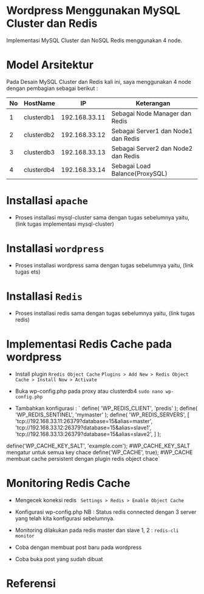 # Wordpress Menggunakan MySQL Cluster dan Redis
  
  Implementasi MySQL Cluster dan NoSQL Redis menggunakan 4 node.
  
# Model Arsitektur
  
  Pada Desain MySQL Cluster dan Redis kali ini, saya menggunakan 4 node dengan pembagian sebagai berikut :
  
No | HostName |    IP    | Keterangan  |
---|----------|----------|-------------|
1  |clusterdb1|192.168.33.11|Sebagai Node Manager dan Redis|
2 |clusterdb2|192.168.33.12|Sebagai Server1 dan Node1 dan Redis|
3 |clusterdb3|192.168.33.13|Sebagai Server2 dan Node2 dan Redis|
4 |clusterdb4|192.168.33.14|Sebagai Load Balance(ProxySQL)|

# Installasi `apache`

  - Proses installasi mysql-cluster sama dengan tugas sebelumnya yaitu, (link tugas implementasi mysql-cluster)
  
# Installasi `wordpress`

  - Proses installasi wordpress sama dengan tugas sebelumnya yaitu, (link tugas ets)
  
# Installasi `Redis`

  - Proses installasi redis sama dengan tugas sebelumnya yaitu, (link tugas redis)
  
# Implementasi  Redis Cache pada wordpress

 - Install plugin `Rredis Object Cache`
 `Plugins > Add New > Redis Object Cache > Install Now > Activate`
 
 - Buka wp-config.php pada proxy atau clusterdb4
 `sudo nano wp-config.php`
 
 - Tambahkan konfigurasi :
 ` define( 'WP_REDIS_CLIENT', 'predis' );
define( 'WP_REDIS_SENTINEL', 'mymaster' );
define( 'WP_REDIS_SERVERS', [
    'tcp://192.168.33.11:26379?database=15&alias=master',
    'tcp://192.168.33.12:26379?database=15&alias=slave1',
    'tcp://192.168.33.13:26379?database=15&alias=slave2',
] );

define('WP_CACHE_KEY_SALT', 'example.com'); #WP_CACHE_KEY_SALT mengatur untuk semua key chace
define('WP_CACHE', true);  #WP_CACHE membuat cache persistent dengan plugin redis object chace`

# Monitoring Redis Cache

 - Mengecek koneksi redis
 ` Settings > Redis > Enable Object Cache`
 
 - Konfigurasi wp-config.php
  NB : Status redis connected dengan 3 server yang telah kita konfigurasi sebelumnya.

- Monitoring dilakukan pada redis master dan slave 1, 2 :
`redis-cli monitor`

- Coba dengan membuat post baru pada wordpress

- Coba buka post yang sudah dibuat

# Referensi

  
 
